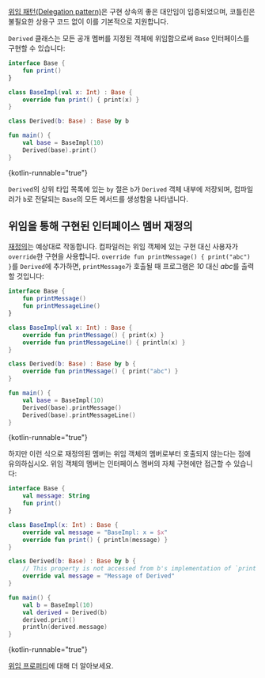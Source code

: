 [//]: # (title: 위임)

[위임 패턴(Delegation pattern)](https://en.wikipedia.org/wiki/Delegation_pattern)은 구현 상속의 좋은 대안임이 입증되었으며, 코틀린은 불필요한 상용구 코드 없이 이를 기본적으로 지원합니다.

`Derived` 클래스는 모든 공개 멤버를 지정된 객체에 위임함으로써 `Base` 인터페이스를 구현할 수 있습니다:

```kotlin
interface Base {
    fun print()
}

class BaseImpl(val x: Int) : Base {
    override fun print() { print(x) }
}

class Derived(b: Base) : Base by b

fun main() {
    val base = BaseImpl(10)
    Derived(base).print()
}
```
{kotlin-runnable="true"}

`Derived`의 상위 타입 목록에 있는 `by` 절은 `b`가 `Derived` 객체 내부에 저장되며, 컴파일러가 `b`로 전달되는 `Base`의 모든 메서드를 생성함을 나타냅니다.

## 위임을 통해 구현된 인터페이스 멤버 재정의

[재정의](inheritance.md#overriding-methods)는 예상대로 작동합니다. 컴파일러는 위임 객체에 있는 구현 대신 사용자가 `override`한 구현을 사용합니다. `override fun printMessage() { print("abc") }`를 `Derived`에 추가하면, `printMessage`가 호출될 때 프로그램은 *10* 대신 *abc*를 출력할 것입니다:

```kotlin
interface Base {
    fun printMessage()
    fun printMessageLine()
}

class BaseImpl(val x: Int) : Base {
    override fun printMessage() { print(x) }
    override fun printMessageLine() { println(x) }
}

class Derived(b: Base) : Base by b {
    override fun printMessage() { print("abc") }
}

fun main() {
    val base = BaseImpl(10)
    Derived(base).printMessage()
    Derived(base).printMessageLine()
}
```
{kotlin-runnable="true"}

하지만 이런 식으로 재정의된 멤버는 위임 객체의 멤버로부터 호출되지 않는다는 점에 유의하십시오. 위임 객체의 멤버는 인터페이스 멤버의 자체 구현에만 접근할 수 있습니다:

```kotlin
interface Base {
    val message: String
    fun print()
}

class BaseImpl(x: Int) : Base {
    override val message = "BaseImpl: x = $x"
    override fun print() { println(message) }
}

class Derived(b: Base) : Base by b {
    // This property is not accessed from b's implementation of `print`
    override val message = "Message of Derived"
}

fun main() {
    val b = BaseImpl(10)
    val derived = Derived(b)
    derived.print()
    println(derived.message)
}
```
{kotlin-runnable="true"}

[위임 프로퍼티](delegated-properties.md)에 대해 더 알아보세요.